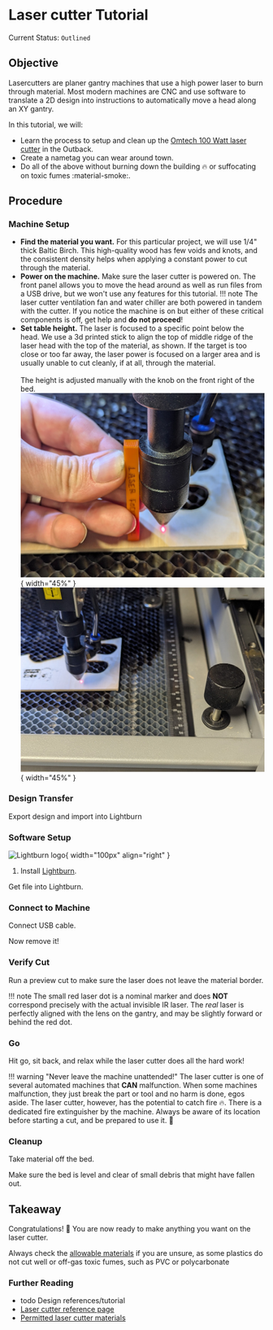 # Laser cutter Tutorial

Current Status: `Outlined`

## Objective

Lasercutters are planer gantry machines that use a high power laser to burn through material. Most modern machines are CNC and use software to translate a 2D design into instructions to automatically move a head along an XY gantry.

In this tutorial, we will:

- Learn the process to setup and clean up the [Omtech 100 Watt laser cutter](../equipment/laser_cutter.md) in the Outback.
- Create a nametag you can wear around town.
- Do all of the above without burning down the building :fire: or suffocating on toxic fumes :material-smoke:.

## Procedure

### Machine Setup

- **Find the material you want.** For this particular project, we will use 1/4" thick Baltic Birch. This high-quality wood has few voids and knots, and the consistent density helps when applying a constant power to cut through the material.
- **Power on the machine.** Make sure the laser cutter is powered on. The front panel allows you to move the head around as well as run files from a USB drive, but we won't use any features for this tutorial.
!!! note
    The laser cutter ventilation fan and water chiller are both powered in tandem with the cutter. If you notice the machine is on but either of these critical components is off, get help and **do not proceed**!
- **Set table height.** The laser is focused to a specific point below the head. We use a 3d printed stick to align the top of middle ridge of the laser head with the top of the material, as shown. If the target is too close or too far away, the laser power is focused on a larger area and is usually unable to cut cleanly, if at all, through the material. <br/><br/> The height is adjusted manually with the knob on the front right of the bed.
![Laser focus tool](assets/laser_focus_tool.jpg){ width="45%" } ![Laser focus tool](assets/laser_height_adjustment.jpg){ width="45%" }

### Design Transfer

Export design and import into Lightburn

### Software Setup

![Lightburn logo](assets/lightburn-logo.avif){ width="100px" align="right" }

1. Install [Lightburn](https://lightburnsoftware.com/).

Get file into Lightburn.

### Connect to Machine

Connect USB cable.

Now remove it! 

### Verify Cut

Run a preview cut to make sure the laser does not leave the material border.

!!! note
    The small red laser dot is a nominal marker and does **NOT** correspond precisely with the actual invisible IR laser. The *real* laser is perfectly aligned with the lens on the gantry, and may be slightly forward or behind the red dot.

### Go

Hit go, sit back, and relax while the laser cutter does all the hard work!

!!! warning "Never leave the machine unattended!"
    The laser cutter is one of several automated machines that **CAN** malfunction. When some machines malfunction, they just break the part or tool and no harm is done, egos aside. The laser cutter, however, has the potential to catch fire :fire:. There is a dedicated fire extinguisher by the machine. Always be aware of its location before starting a cut, and be prepared to use it. :fire_extinguisher:

### Cleanup

Take material off the bed.

Make sure the bed is level and clear of small debris that might have fallen out.

## Takeaway

Congratulations! :tada: You are now ready to make anything you want on the laser cutter.

Always check the [allowable materials](../equipment/laser_cutter_materials.md) if you are unsure, as some plastics do not cut well or off-gas toxic fumes, such as PVC or polycarbonate

### Further Reading

- todo Design references/tutorial
- [Laser cutter reference page](../equipment/laser_cutter.md)
- [Permitted laser cutter materials](../equipment/laser_cutter_materials.md)
